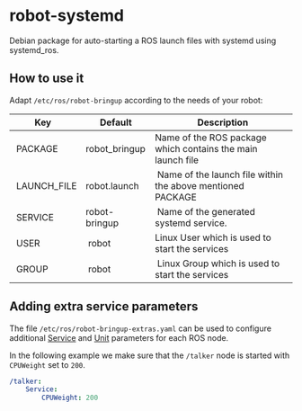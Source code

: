 # robot-systemd

Debian package for auto-starting a ROS launch files with systemd using
systemd_ros.

## How to use it

Adapt ``/etc/ros/robot-bringup`` according to the needs of your robot:


| Key    			| Default   		| Description 																								  |
| ----------- | ------------- | ------------------------------------------------------------- |
| PACKAGE			| robot_bringup | Name of the ROS package which contains the main launch file 	|
| LAUNCH_FILE	| robot.launch 	| Name of the launch file within the above mentioned PACKAGE		|
| SERVICE 		| robot-bringup | Name of the generated systemd service.												|
| USER	 			| robot 				| Linux User which is used to start the services								|
| GROUP 			| robot					| Linux Group which is used to start the services								|


## Adding extra service parameters

The file ``/etc/ros/robot-bringup-extras.yaml`` can be used to configure
additional
[Service](https://www.freedesktop.org/software/systemd/man/systemd.service.html) 
and 
[Unit](https://www.freedesktop.org/software/systemd/man/systemd.unit.html) 
parameters for each ROS node.

In the following example we make sure that the ``/talker`` node is started with
``CPUWeight`` set to ``200``.

```yaml
/talker:
    Service:
        CPUWeight: 200
```
